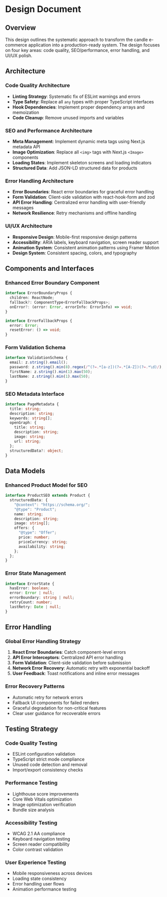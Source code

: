 # Design Document

## Overview

This design outlines the systematic approach to transform the candle e-commerce application into a production-ready system. The design focuses on four key areas: code quality, SEO/performance, error handling, and UI/UX polish.

## Architecture

### Code Quality Architecture
- **Linting Strategy**: Systematic fix of ESLint warnings and errors
- **Type Safety**: Replace all `any` types with proper TypeScript interfaces
- **Hook Dependencies**: Implement proper dependency arrays and memoization
- **Code Cleanup**: Remove unused imports and variables

### SEO and Performance Architecture
- **Meta Management**: Implement dynamic meta tags using Next.js metadata API
- **Image Optimization**: Replace all `<img>` tags with Next.js `<Image>` components
- **Loading States**: Implement skeleton screens and loading indicators
- **Structured Data**: Add JSON-LD structured data for products

### Error Handling Architecture
- **Error Boundaries**: React error boundaries for graceful error handling
- **Form Validation**: Client-side validation with react-hook-form and zod
- **API Error Handling**: Centralized error handling with user-friendly messages
- **Network Resilience**: Retry mechanisms and offline handling

### UI/UX Architecture
- **Responsive Design**: Mobile-first responsive design patterns
- **Accessibility**: ARIA labels, keyboard navigation, screen reader support
- **Animation System**: Consistent animation patterns using Framer Motion
- **Design System**: Consistent spacing, colors, and typography

## Components and Interfaces

### Enhanced Error Boundary Component
```typescript
interface ErrorBoundaryProps {
  children: ReactNode;
  fallback?: ComponentType<ErrorFallbackProps>;
  onError?: (error: Error, errorInfo: ErrorInfo) => void;
}

interface ErrorFallbackProps {
  error: Error;
  resetError: () => void;
}
```

### Form Validation Schema
```typescript
interface ValidationSchema {
  email: z.string().email();
  password: z.string().min(8).regex(/^(?=.*[a-z])(?=.*[A-Z])(?=.*\d)/);
  firstName: z.string().min(1).max(50);
  lastName: z.string().min(1).max(50);
}
```

### SEO Metadata Interface
```typescript
interface PageMetadata {
  title: string;
  description: string;
  keywords: string[];
  openGraph: {
    title: string;
    description: string;
    image: string;
    url: string;
  };
  structuredData?: object;
}
```

## Data Models

### Enhanced Product Model for SEO
```typescript
interface ProductSEO extends Product {
  structuredData: {
    "@context": "https://schema.org/";
    "@type": "Product";
    name: string;
    description: string;
    image: string[];
    offers: {
      "@type": "Offer";
      price: number;
      priceCurrency: string;
      availability: string;
    };
  };
}
```

### Error State Management
```typescript
interface ErrorState {
  hasError: boolean;
  error: Error | null;
  errorBoundary: string | null;
  retryCount: number;
  lastRetry: Date | null;
}
```

## Error Handling

### Global Error Handling Strategy
1. **React Error Boundaries**: Catch component-level errors
2. **API Error Interceptors**: Centralized API error handling
3. **Form Validation**: Client-side validation before submission
4. **Network Error Recovery**: Automatic retry with exponential backoff
5. **User Feedback**: Toast notifications and inline error messages

### Error Recovery Patterns
- Automatic retry for network errors
- Fallback UI components for failed renders
- Graceful degradation for non-critical features
- Clear user guidance for recoverable errors

## Testing Strategy

### Code Quality Testing
- ESLint configuration validation
- TypeScript strict mode compliance
- Unused code detection and removal
- Import/export consistency checks

### Performance Testing
- Lighthouse score improvements
- Core Web Vitals optimization
- Image optimization verification
- Bundle size analysis

### Accessibility Testing
- WCAG 2.1 AA compliance
- Keyboard navigation testing
- Screen reader compatibility
- Color contrast validation

### User Experience Testing
- Mobile responsiveness across devices
- Loading state consistency
- Error handling user flows
- Animation performance testing